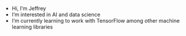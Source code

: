 - Hi, I’m Jeffrey
- I’m interested in AI and data science
- I’m currently learning to work with TensorFlow among other machine learning libraries

<!---
nesteajeff/nesteajeff is a ✨ special ✨ repository because its `README.md` (this file) appears on your GitHub profile.
You can click the Preview link to take a look at your changes.
--->
